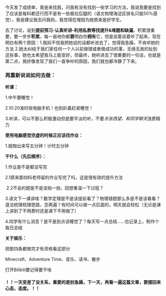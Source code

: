 今天发了成绩单，我爸来找我，问我有没有找到一些学习的方法，我说我要是找到了应该是每科都还行而不是有一些极拉后腿的（语文物理海淀区排名只能50%感觉），我爸建议我去问我妈，我觉得在理因为她原来是好学生。

去了讨论，说到**提前预习-认真听讲-利用私教等找提升&难题和缺漏**，积累很重要，要一步步**积累**，每一亩地你都**要**明白你**拥有**它，但是说着说着吵了起来，现在明白有两个原因：1.我妈不信我把她说的话都听进去了，觉得我急躁，不肯听她的方法	2.她太纠结于我们家任何一个人以前做错或者做成功的事，无缘无故的扯到这些事，她也太希望我马上能变好，但最终，她听进去了很重要的一句话，也就是第二点，我好像发现了我们一直争吵的原因，我们就也都冷静了下来。

### **再重新说说如何去做：**

**听课：**

1.中午要睡觉！

2.10:20准时收电脑手机！也别趴着赶紧睡觉！

3.听讲，可以不那么积极激动但是要平淡的听，不要*东张西望、和同学聊天*浪费精力

**使用电脑感觉空虚的时候正应该找作业：**

1.就掏出来写五分钟！计时五分钟

**干什么（先后顺序）：**

1.作业是不是都没写完

2.1原来那四科老师留的作业写完了吗，这是很有效的提升方法

​	2.2不会的题是不是该拍一拍，回想重温一下过程？

3.语文下一课讲啥？数学定理是不是该提前看了？物理错题那么多是不是该看看？道法梳理梳理思路，念两遍？有时间可以做一点后面的，明天就会轻松（无论是课上讲到了不用费时还是课下不用做了）

4.同学有什么消息？是不是到点该睡觉了？每天写一点总结……也记录上，制作个每日总结

**关于娱乐：**

把那四条都做完才有资格看这部分

Minecraft、Adventure Time、音乐、读书、散步

打开Bilibili要记得要干啥



#### **！！一天变差了没关系，重要的是别急躁，下一天，再看一遍这篇文章，要摆回来心态，态度。！！**